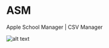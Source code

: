 # ASM
Apple School Manager | CSV Manager



![alt text](https://github.com/djquazzi/ASM/blob/master/Pics/Courses.png)
